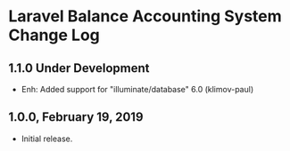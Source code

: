 Laravel Balance Accounting System Change Log
============================================

1.1.0 Under Development
-----------------------

- Enh: Added support for "illuminate/database" 6.0 (klimov-paul)


1.0.0, February 19, 2019
------------------------

- Initial release.
